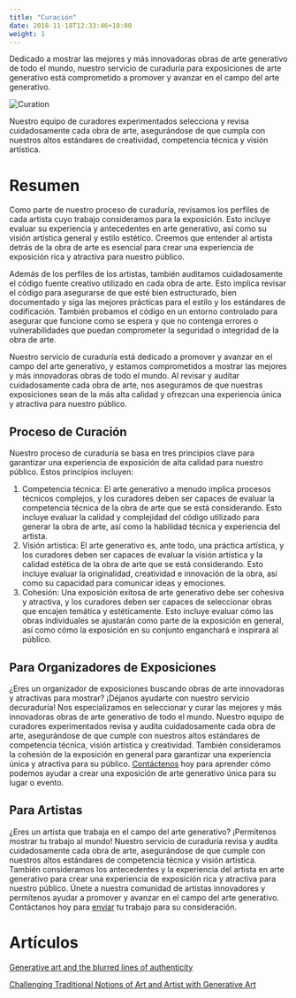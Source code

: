 ```yaml
---
title: "Curación"
date: 2018-11-18T12:33:46+10:00
weight: 1
---
```


Dedicado a mostrar las mejores y más innovadoras obras de arte generativo de todo el mundo, nuestro servicio de curaduría para exposiciones de arte generativo está comprometido a promover y avanzar en el campo del arte generativo.

![Curation](/images/curation.png)

Nuestro equipo de curadores experimentados selecciona y revisa cuidadosamente cada obra de arte, asegurándose de que cumpla con nuestros altos estándares de creatividad, competencia técnica y visión artística.

# Resumen

Como parte de nuestro proceso de curaduría, revisamos los perfiles de cada artista cuyo trabajo consideramos para la exposición. Esto incluye evaluar su experiencia y antecedentes en arte generativo, así como su visión artística general y estilo estético. Creemos que entender al artista detrás de la obra de arte es esencial para crear una experiencia de exposición rica y atractiva para nuestro público.

Además de los perfiles de los artistas, también auditamos cuidadosamente el código fuente creativo utilizado en cada obra de arte. Esto implica revisar el código para asegurarse de que esté bien estructurado, bien documentado y siga las mejores prácticas para el estilo y los estándares de codificación. También probamos el código en un entorno controlado para asegurar que funcione como se espera y que no contenga errores o vulnerabilidades que puedan comprometer la seguridad o integridad de la obra de arte.

Nuestro servicio de curaduría está dedicado a promover y avanzar en el campo del arte generativo, y estamos comprometidos a mostrar las mejores y más innovadoras obras de todo el mundo. Al revisar y auditar cuidadosamente cada obra de arte, nos aseguramos de que nuestras exposiciones sean de la más alta calidad y ofrezcan una experiencia única y atractiva para nuestro público.

## Proceso de Curación

Nuestro proceso de curaduría se basa en tres principios clave para garantizar una experiencia de exposición de alta calidad para nuestro público. Estos principios incluyen:

1. Competencia técnica: El arte generativo a menudo implica procesos técnicos complejos, y los curadores deben ser capaces de evaluar la competencia técnica de la obra de arte que se está considerando. Esto incluye evaluar la calidad y complejidad del código utilizado para generar la obra de arte, así como la habilidad técnica y experiencia del artista.
2. Visión artística: El arte generativo es, ante todo, una práctica artística, y los curadores deben ser capaces de evaluar la visión artística y la calidad estética de la obra de arte que se está considerando. Esto incluye evaluar la originalidad, creatividad e innovación de la obra, así como su capacidad para comunicar ideas y emociones.
3. Cohesión: Una exposición exitosa de arte generativo debe ser cohesiva y atractiva, y los curadores deben ser capaces de seleccionar obras que encajen temática y estéticamente. Esto incluye evaluar cómo las obras individuales se ajustarán como parte de la exposición en general, así como cómo la exposición en su conjunto enganchará e inspirará al público.

## Para Organizadores de Exposiciones

¿Eres un organizador de exposiciones buscando obras de arte innovadoras y atractivas para mostrar? ¡Déjanos ayudarte con nuestro servicio decuraduría! Nos especializamos en seleccionar y curar las mejores y más innovadoras obras de arte generativo de todo el mundo. Nuestro equipo de curadores experimentados revisa y audita cuidadosamente cada obra de arte, asegurándose de que cumple con nuestros altos estándares de competencia técnica, visión artística y creatividad. También consideramos la cohesión de la exposición en general para garantizar una experiencia única y atractiva para su público. [Contáctenos](/apply) hoy para aprender cómo podemos ayudar a crear una exposición de arte generativo única para su lugar o evento.

## Para Artistas

¿Eres un artista que trabaja en el campo del arte generativo? ¡Permítenos mostrar tu trabajo al mundo! Nuestro servicio de curaduría revisa y audita cuidadosamente cada obra de arte, asegurándose de que cumple con nuestros altos estándares de competencia técnica y visión artística. También consideramos los antecedentes y la experiencia del artista en arte generativo para crear una experiencia de exposición rica y atractiva para nuestro público. Únete a nuestra comunidad de artistas innovadores y permítenos ayudar a promover y avanzar en el campo del arte generativo. Contáctanos hoy para [enviar](/apply) tu trabajo para su consideración.

# Artículos

[Generative art and the blurred lines of authenticity](https://medium.com/generatedart/generative-art-and-the-blurred-lines-of-authenticity-80d5417d8c03)

[Challenging Traditional Notions of Art and Artist with Generative Art](https://medium.com/generatedart/challenging-traditional-notions-of-art-and-artist-with-generative-art-193811e3d406)
